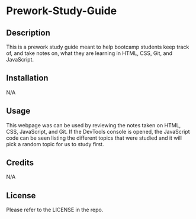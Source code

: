 # Prework-Study-Guide

## Description

This is a prework study guide meant to help bootcamp students keep track of, and take notes on, what they are learning in HTML, CSS, Git, and JavaScript.

## Installation

N/A

## Usage

This webpage was can be used by reviewing the notes taken on HTML, CSS, JavaScript, and Git. If the DevTools console is opened, the JavaScript code can be seen listing the different topics that were studied and it will pick a random topic for us to study first. 

## Credits

N/A

## License

Please refer to the LICENSE in the repo. 
